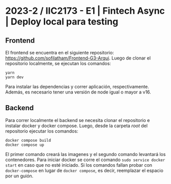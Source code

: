 # 2023-2 / IIC2173 - E1 | Fintech Async | Deploy local para testing

## Frontend

El frontend se encuentra en el siguiente repositorio: https://github.com/sofilatham/Frontend-G3-Arqui. Luego de clonar el repositorio localmente, se ejecutan los comandos:
```
yarn
yarn dev
```

Para instalar las dependencias y correr aplicación, respectivamente. Además, es necesario tener una versión de node igual o mayor a v16.

## Backend

Para correr localmente el backend se necesita clonar el repositorio e instalar docker y docker compose. Luego, desde la carpeta *root* del repositorio ejecutar los comandos:
```
docker compose build
docker compose up
```
El primer comando creará las imagenes y el segundo comando levantará los contenedores. Para iniciar docker se corre el comando `sudo service docker start` en caso que no esté iniciado. Si los comandos fallan probar con `docker-compose` en lugar de `docker compose`, es decir, reemplazar el espacio por un guión. 